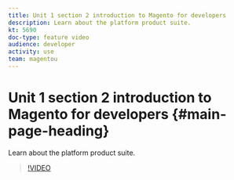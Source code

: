 ```yaml
---
title: Unit 1 section 2 introduction to Magento for developers
description: Learn about the platform product suite.
kt: 5690
doc-type: feature video
audience: developer
activity: use
team: magentou
---
```


# Unit 1 section 2 introduction to Magento for developers {#main-page-heading}

Learn about the platform product suite.

>[!VIDEO](https://video.tv.adobe.com/v/36192?quality=12&learn=on)